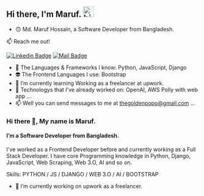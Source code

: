 ## Hi there, I'm Maruf. <img src="https://user-images.githubusercontent.com/1303154/88677602-1635ba80-d120-11ea-84d8-d263ba5fc3c0.gif" width="28px" alt="hi">

- 🙃 Md. Maruf Hossain, a Software Developer from Bangladesh.

:mailbox: Reach me out!

<!-- [![Twitter Badge](https://img.shields.io/badge/-@Ipenywis-1ca0f1?style=flat&labelColor=1ca0f1&logo=twitter&logoColor=white&link=https://twitter.com/Ipenywis)](https://twitter.com/Ipenywis) [![Mail Badge](https://img.shields.io/badge/-CoderOne-e74c3c?style=flat&labelColor=e74c3c&logo=youtube&logoColor=white)](https://youtube.com/coderone) -->
[![Linkedin Badge](https://img.shields.io/badge/-mickeymaruf-0e76a8?style=flat&labelColor=0e76a8&logo=linkedin&logoColor=white)](https://www.linkedin.com/in/mickeymaruf/) [![Mail Badge](https://img.shields.io/badge/-maruf-c0392b?style=flat&labelColor=c0392b&logo=gmail&logoColor=white)](mailto:thegoldenpopo@gmail.com)


- 🧠 The Languages & Frameworks I know: Python, JavaScript, Django
- 👽 The Frontend Languages I use: Bootstrap
- 🌱 I’m currently learning Working as a freelancer at upwork.
- 💞️ Technologys that I've already worked on: OpenAI, AWS Polly with web app ...
- 📫 Well you can send messages to me at thegoldenpopo@gmail.com ...
### Hi there 👋, My name is Maruf.
#### I’m a Software Developer from Bangladesh.
<!-- ![I’m a Software Developer from Bangladesh.](https://arturssmirnovs.github.io/github-profile-readme-generator/images/banner.png) -->

I've worked as a Frontend Developer before and currently working as a Full Stack Developer. I have core Programming knowledge in Python, Django, JavaScript, Web Scraping, Web 3.O, AI and so on.

Skills: PYTHON / JS / DJANGO / WEB 3.O / AI / BOOTSTRAP

- 🔭 I’m currently working on upwork as a freelancer.

<!---
mickeymaruf/mickeymaruf is a ✨ special ✨ repository because its `README.md` (this file) appears on your GitHub profile.
You can click the Preview link to take a look at your changes.
--->
